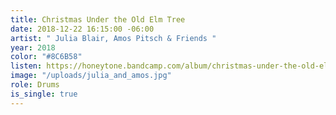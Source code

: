 ```yaml
---
title: Christmas Under the Old Elm Tree
date: 2018-12-22 16:15:00 -06:00
artist: " Julia Blair, Amos Pitsch & Friends "
year: 2018
color: "#8C6B58"
listen: https://honeytone.bandcamp.com/album/christmas-under-the-old-elm-tree
image: "/uploads/julia_and_amos.jpg"
role: Drums
is_single: true
---
```


